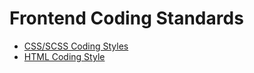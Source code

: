 # Frontend Coding Standards

* [CSS/SCSS Coding Styles](css-coding-style.md)
* [HTML Coding Style](html-coding-style.md)

